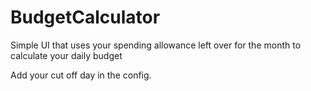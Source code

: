 # BudgetCalculator
Simple UI that uses your spending allowance left over for the month to calculate your daily budget

Add your cut off day in the config.
